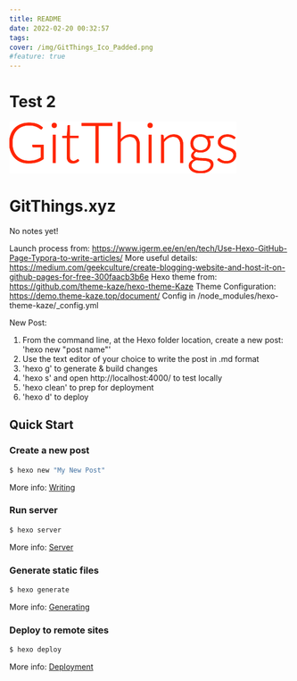 ```yaml
---
title: README
date: 2022-02-20 00:32:57
tags:
cover: /img/GitThings_Ico_Padded.png
#feature: true
---
```


# Test 2

![GitThings](/img/GitThings.png)

# GitThings.xyz
 No notes yet!

Launch process from: https://www.igerm.ee/en/en/tech/Use-Hexo-GitHub-Page-Typora-to-write-articles/
More useful details: https://medium.com/geekculture/create-blogging-website-and-host-it-on-github-pages-for-free-300faacb3b6e
Hexo theme from: https://github.com/theme-kaze/hexo-theme-Kaze
Theme Configuration: https://demo.theme-kaze.top/document/
Config in /node_modules/hexo-theme-kaze/_config.yml

New Post:

1. From the command line, at the Hexo folder location, create a new post:
'hexo new "post name"'
2. Use the text editor of your choice to write the post in .md format
3. 'hexo g' to generate & build changes
4. 'hexo s' and open http://localhost:4000/ to test locally
5. 'hexo clean' to prep for deployment
6. 'hexo d' to deploy

## Quick Start

### Create a new post

``` bash
$ hexo new "My New Post"
```

More info: [Writing](https://hexo.io/docs/writing.html)

### Run server

``` bash
$ hexo server
```

More info: [Server](https://hexo.io/docs/server.html)

### Generate static files

``` bash
$ hexo generate
```

More info: [Generating](https://hexo.io/docs/generating.html)

### Deploy to remote sites

``` bash
$ hexo deploy
```

More info: [Deployment](https://hexo.io/docs/one-command-deployment.html)
